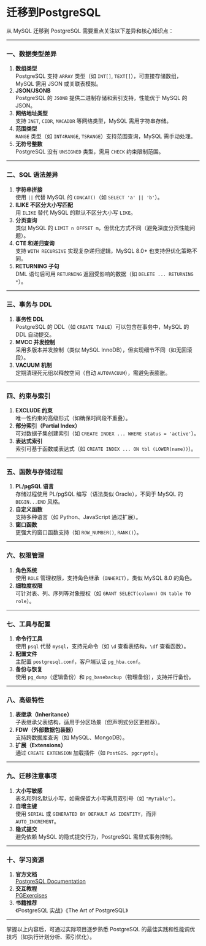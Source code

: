 # 迁移到PostgreSQL
从 MySQL 迁移到 PostgreSQL 需要重点关注以下差异和核心知识点：

---

### **一、数据类型差异**
1. **数组类型**  
   PostgreSQL 支持 `ARRAY` 类型（如 `INT[]`, `TEXT[]`），可直接存储数组，MySQL 需用 JSON 或关联表模拟。
2. **JSON/JSONB**  
   PostgreSQL 的 `JSONB` 提供二进制存储和索引支持，性能优于 MySQL 的 JSON。
3. **网络地址类型**  
   支持 `INET`, `CIDR`, `MACADDR` 等网络类型，MySQL 需用字符串存储。
4. **范围类型**  
   `RANGE` 类型（如 `INT4RANGE`, `TSRANGE`）支持范围查询，MySQL 需手动处理。
5. **无符号整数**  
   PostgreSQL 没有 `UNSIGNED` 类型，需用 `CHECK` 约束限制范围。

---

### **二、SQL 语法差异**
1. **字符串拼接**  
   使用 `||` 代替 MySQL 的 `CONCAT()`（如 `SELECT 'a' || 'b'`）。
2. **ILIKE 不区分大小写匹配**  
   用 `ILIKE` 替代 MySQL 的默认不区分大小写 `LIKE`。
3. **分页查询**  
   类似 MySQL 的 `LIMIT n OFFSET m`，但优化方式不同（避免深度分页性能问题）。
4. **CTE 和递归查询**  
   支持 `WITH RECURSIVE` 实现复杂递归逻辑，MySQL 8.0+ 也支持但优化策略不同。
5. **RETURNING 子句**  
   DML 语句后可用 `RETURNING` 返回受影响的数据（如 `DELETE ... RETURNING *`）。

---

### **三、事务与 DDL**
1. **事务性 DDL**  
   PostgreSQL 的 DDL（如 `CREATE TABLE`）可以包含在事务中，MySQL 的 DDL 自动提交。
2. **MVCC 并发控制**  
   采用多版本并发控制（类似 MySQL InnoDB），但实现细节不同（如无回滚段）。
3. **VACUUM 机制**  
   定期清理死元组以释放空间（自动 `AUTOVACUUM`），需避免表膨胀。

---

### **四、约束与索引**
1. **EXCLUDE 约束**  
   唯一性约束的高级形式（如确保时间段不重叠）。
2. **部分索引（Partial Index）**  
   可对数据子集创建索引（如 `CREATE INDEX ... WHERE status = 'active'`）。
3. **表达式索引**  
   索引可基于函数或表达式（如 `CREATE INDEX ... ON tbl (LOWER(name))`）。

---

### **五、函数与存储过程**
1. **PL/pgSQL 语言**  
   存储过程使用 PL/pgSQL 编写（语法类似 Oracle），不同于 MySQL 的 `BEGIN...END` 风格。
2. **自定义函数**  
   支持多种语言（如 Python、JavaScript 通过扩展）。
3. **窗口函数**  
   更强大的窗口函数支持（如 `ROW_NUMBER()`, `RANK()`）。

---

### **六、权限管理**
1. **角色系统**  
   使用 `ROLE` 管理权限，支持角色继承（`INHERIT`），类似 MySQL 8.0 的角色。
2. **细粒度权限**  
   可针对表、列、序列等对象授权（如 `GRANT SELECT(column) ON table TO role`）。

---

### **七、工具与配置**
1. **命令行工具**  
   使用 `psql` 代替 `mysql`，支持元命令（如 `\d` 查看表结构，`\df` 查看函数）。
2. **配置文件**  
   主配置 `postgresql.conf`，客户端认证 `pg_hba.conf`。
3. **备份与恢复**  
   使用 `pg_dump`（逻辑备份）和 `pg_basebackup`（物理备份），支持并行备份。

---

### **八、高级特性**
1. **表继承（Inheritance）**  
   子表继承父表结构，适用于分区场景（但声明式分区更推荐）。
2. **FDW（外部数据包装器）**  
   支持跨数据库查询（如 MySQL、MongoDB）。
3. **扩展（Extensions）**  
   通过 `CREATE EXTENSION` 加载插件（如 `PostGIS`、`pgcrypto`）。

---

### **九、迁移注意事项**
1. **大小写敏感**  
   表名和列名默认小写，如需保留大小写需用双引号（如 `"MyTable"`）。
2. **自增主键**  
   使用 `SERIAL` 或 `GENERATED BY DEFAULT AS IDENTITY`，而非 `AUTO_INCREMENT`。
3. **隐式提交**  
   避免依赖 MySQL 的隐式提交行为，PostgreSQL 需显式事务控制。

---

### **十、学习资源**
1. **官方文档**  
   [PostgreSQL Documentation](https://www.postgresql.org/docs/)
2. **交互教程**  
   [PGExercises](https://pgexercises.com/)
3. **书籍推荐**  
   《PostgreSQL 实战》《The Art of PostgreSQL》

---

掌握以上内容后，可通过实际项目逐步熟悉 PostgreSQL 的最佳实践和性能调优技巧（如执行计划分析、索引优化）。